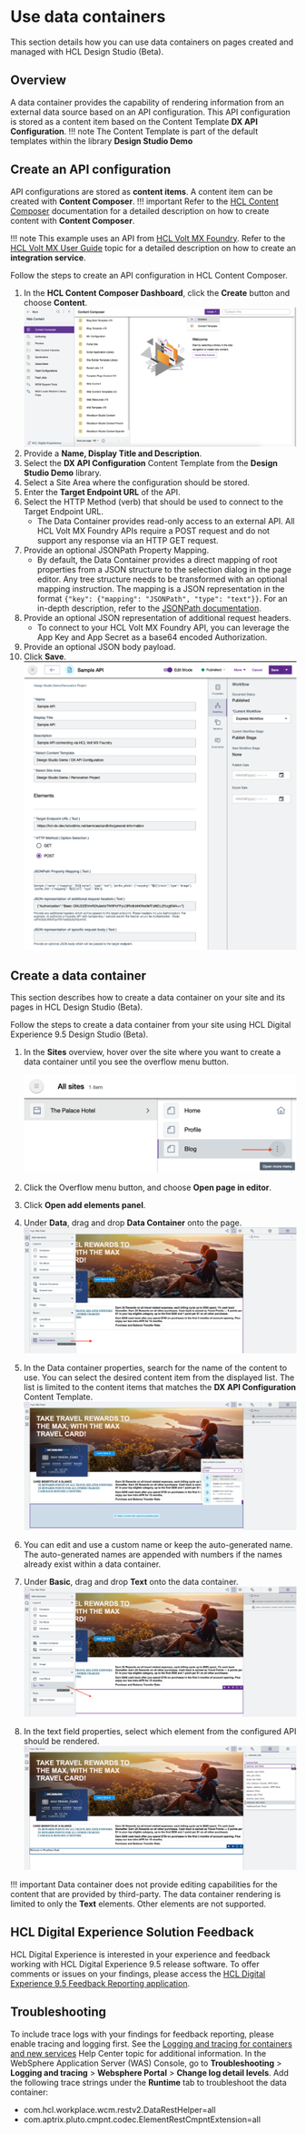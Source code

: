 # Use data containers

This section details how you can use data containers on pages created and managed with HCL Design Studio (Beta).

## Overview

A data container provides the capability of rendering information from an external data source based on an API configuration. This API configuration is stored as a content item based on the Content Template **DX API Configuration**.
!!! note
    The Content Template is part of the default templates within the library **Design Studio Demo**

## Create an API configuration
API configurations are stored as **content items**. A content item can be created with **Content Composer**.
!!! important
    Refer to the [HCL Content Composer](../../../content_composer/index.md) documentation for a detailed description on how to create content with **Content Composer**.

!!! note
    This example uses an API from [HCL Volt MX Foundry](https://opensource.hcltechsw.com/volt-mx-docs/). Refer to the [HCL Volt MX User Guide](https://opensource.hcltechsw.com/volt-mx-docs/docs/documentation/Foundry/voltmx_foundry_user_guide/Content/Introduction.html) topic for a detailed description on how to create an **integration service**.

Follow the steps to create an API configuration in HCL Content Composer.

1. In the **HCL Content Composer Dashboard**, click the **Create** button and choose **Content**.
    ![HCL Content Composer Dashboard](../building_content/_img/content_composer_dashboard.png)
2. Provide a **Name, Display Title and Description**.
3. Select the **DX API Configuration** Content Template from the **Design Studio Demo** library.
4. Select a Site Area where the configuration should be stored.
5. Enter the **Target Endpoint URL** of the API.
6. Select the HTTP Method (verb) that should be used to connect to the Target Endpoint URL.
    - The Data Container provides read-only access to an external API. All HCL Volt MX Foundry APIs require a POST request and do not support any response via an HTTP GET request.
7. Provide an optional JSONPath Property Mapping.
    - By default, the Data Container provides a direct mapping of root properties from a JSON structure to the selection dialog in the page editor. Any tree structure needs to be transformed with an optional mapping instruction. The mapping is a JSON representation in the format `{"key": {"mapping": "JSONPath", "type": "text"}}`. For an in-depth description, refer to the [JSONPath documentation](https://goessner.net/articles/JsonPath/index.html#e2).
8. Provide an optional JSON representation of additional request headers.
    - To connect to your HCL Volt MX Foundry API, you can leverage the App Key and App Secret as a base64 encoded Authorization.
9. Provide an optional JSON body payload.
10. Click **Save**.
    ![HCL Content Composer Dashboard](../building_content/_img/data_container_api_configuration.png)

## Create a data container

This section describes how to create a data container on your site and its pages in HCL Design Studio (Beta).

Follow the steps to create a data container from your site using HCL Digital Experience 9.5 Design Studio (Beta).

1.  In the **Sites** overview, hover over the site where you want to create a data container until you see the overflow menu button.

    ![Site overflow menu](../building_content/_img/site_page_overflow_menu.png)

2.  Click the Overflow menu button, and choose **Open page in editor**.
3.  Click **Open add elements panel**.
4.  Under **Data**, drag and drop **Data Container** onto the page.
    ![Drag Data Container](../building_content/_img/page_editor_drag_datacontainer.png)
5.  In the Data container properties, search for the name of the content to use. You can select the desired content item from the displayed list. The list is limited to the content items that matches the **DX API Configuration** Content Template.
    ![Select API configuration](../building_content/_img/page_editor_select_api_configuration.png)
6.  You can edit and use a custom name or keep the auto-generated name. The auto-generated names are appended with numbers if the names already exist within a data container.
7. Under **Basic**, drag and drop **Text** onto the data container.
    ![Drag Text field](../building_content/_img/page_editor_drag_textfield_datacontainer.png)
8. In the text field properties, select which element from the configured API should be rendered.
    ![Select API element](../building_content/_img/page_editor_select_api_result.png)

!!! important
    Data container does not provide editing capabilities for the content that are provided by third-party. The data container rendering is limited to only the **Text** elements. Other elements are not supported.

## HCL Digital Experience Solution Feedback

HCL Digital Experience is interested in your experience and feedback working with HCL Digital Experience 9.5 release software. To offer comments or issues on your findings, please access the [HCL Digital Experience 9.5 Feedback Reporting application](https://www.hclleap.com/apps/secure/org/app/158bbc7c-f357-4ef0-8023-654dd90780d4/launch/index.html?form=F_Form1).

## Troubleshooting

To include trace logs with your findings for feedback reporting, please enable tracing and logging first. See the [Logging and tracing for containers and new services](../../../../deployment/manage/troubleshooting/logging_and_tracing/index.md) Help Center topic for additional information. In the WebSphere Application Server (WAS) Console, go to **Troubleshooting** > **Logging and tracing** > **Websphere Portal** > **Change log detail levels**.  Add the following trace strings under the **Runtime** tab to troubleshoot the data container:

- com.hcl.workplace.wcm.restv2.DataRestHelper=all
- com.aptrix.pluto.cmpnt.codec.ElementRestCmpntExtension=all

